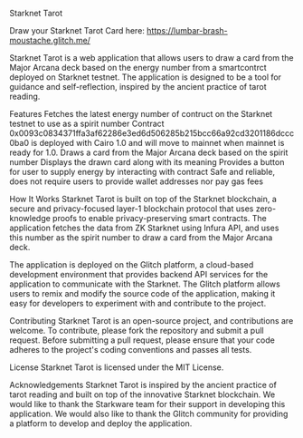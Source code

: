Starknet Tarot

Draw your Starknet Tarot Card here: https://lumbar-brash-moustache.glitch.me/

Starknet Tarot is a web application that allows users to draw a card from the Major Arcana deck based on the energy number from a smartcontrct deployed on Starknet testnet. The application is designed to be a tool for guidance and self-reflection, inspired by the ancient practice of tarot reading.

Features
Fetches the latest energy number of contruct on the Starknet testnet to use as a spirit number
Contract 0x0093c0834371ffa3af62286e3ed6d506285b215bcc66a92cd3201186dccc0ba0 is deployed with Cairo 1.0 and will move to mainnet when mainnet is ready for 1.0.
Draws a card from the Major Arcana deck based on the spirit number
Displays the drawn card along with its meaning
Provides a button for user to supply energy by interacting with contract
Safe and reliable, does not require users to provide wallet addresses nor pay gas fees

How It Works
Starknet Tarot is built on top of the Starknet blockchain, a secure and privacy-focused layer-1 blockchain protocol that uses zero-knowledge proofs to enable privacy-preserving smart contracts. The application fetches the data from ZK Starknet using Infura API, and uses this number as the spirit number to draw a card from the Major Arcana deck.

The application is deployed on the Glitch platform, a cloud-based development environment that provides backend API services for the application to communicate with the Starknet. The Glitch platform allows users to remix and modify the source code of the application, making it easy for developers to experiment with and contribute to the project.


Contributing
Starknet Tarot is an open-source project, and contributions are welcome. To contribute, please fork the repository and submit a pull request. Before submitting a pull request, please ensure that your code adheres to the project's coding conventions and passes all tests.

License
Starknet Tarot is licensed under the MIT License.

Acknowledgements
Starknet Tarot is inspired by the ancient practice of tarot reading and built on top of the innovative Starknet blockchain. We would like to thank the Starkware team for their support in developing this application. We would also like to thank the Glitch community for providing a platform to develop and deploy the application.
